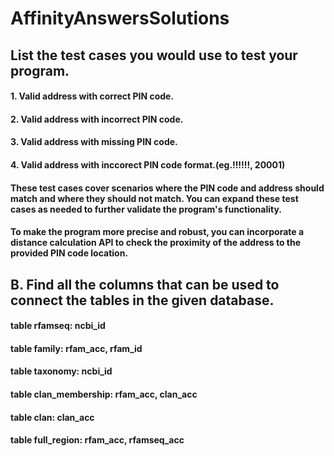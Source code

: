 # AffinityAnswersSolutions


## List the test cases you would use to test your program.

#### 1. Valid address with correct PIN code.
#### 2. Valid address with incorrect PIN code.
#### 3. Valid address with missing PIN code.
#### 4. Valid address with inccorect PIN code format.(eg.!!!!!!, 20001)

#### These test cases cover scenarios where the PIN code and address should match and where they should not match. You can expand these test cases as needed to further validate the program's functionality.
#### To make the program more precise and robust, you can incorporate a distance calculation API to check the proximity of the address to the provided PIN code location.


## B. Find all the columns that can be used to connect the tables in the given database.

#### table rfamseq: ncbi_id
#### table family: rfam_acc, rfam_id
#### table taxonomy: ncbi_id
#### table clan_membership:  rfam_acc, clan_acc
#### table clan:  clan_acc
#### table full_region: rfam_acc, rfamseq_acc